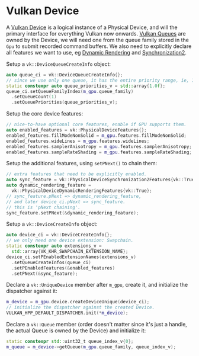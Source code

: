 # Vulkan Device

A [Vulkan Device](https://docs.vulkan.org/spec/latest/chapters/devsandqueues.html#devsandqueues-devices) is a logical instance of a Physical Device, and will the primary interface for everything Vulkan now onwards. [Vulkan Queues](https://docs.vulkan.org/spec/latest/chapters/devsandqueues.html#devsandqueues-queues) are owned by the Device, we will need one from the queue family stored in the `Gpu` to submit recorded command buffers. We also need to explicitly declare all features we want to use, eg [Dynamic Rendering](https://registry.khronos.org/vulkan/specs/latest/man/html/VK_KHR_dynamic_rendering.html) and [Synchronization2](https://registry.khronos.org/vulkan/specs/latest/man/html/VK_KHR_synchronization2.html).

Setup a `vk::DeviceQueueCreateInfo` object:

```cpp
auto queue_ci = vk::DeviceQueueCreateInfo{};
// since we use only one queue, it has the entire priority range, ie, 1.0
static constexpr auto queue_priorities_v = std::array{1.0f};
queue_ci.setQueueFamilyIndex(m_gpu.queue_family)
  .setQueueCount(1)
  .setQueuePriorities(queue_priorities_v);
```

Setup the core device features:

```cpp
// nice-to-have optional core features, enable if GPU supports them.
auto enabled_features = vk::PhysicalDeviceFeatures{};
enabled_features.fillModeNonSolid = m_gpu.features.fillModeNonSolid;
enabled_features.wideLines = m_gpu.features.wideLines;
enabled_features.samplerAnisotropy = m_gpu.features.samplerAnisotropy;
enabled_features.sampleRateShading = m_gpu.features.sampleRateShading;
```

Setup the additional features, using `setPNext()` to chain them:

```cpp
// extra features that need to be explicitly enabled.
auto sync_feature = vk::PhysicalDeviceSynchronization2Features{vk::True};
auto dynamic_rendering_feature =
  vk::PhysicalDeviceDynamicRenderingFeatures{vk::True};
// sync_feature.pNext => dynamic_rendering_feature,
// and later device_ci.pNext => sync_feature.
// this is 'pNext chaining'.
sync_feature.setPNext(&dynamic_rendering_feature);
```

Setup a `vk::DeviceCreateInfo` object:

```cpp
auto device_ci = vk::DeviceCreateInfo{};
// we only need one device extension: Swapchain.
static constexpr auto extensions_v =
  std::array{VK_KHR_SWAPCHAIN_EXTENSION_NAME};
device_ci.setPEnabledExtensionNames(extensions_v)
  .setQueueCreateInfos(queue_ci)
  .setPEnabledFeatures(&enabled_features)
  .setPNext(&sync_feature);
```

Declare a `vk::UniqueDevice` member after `m_gpu`, create it, and initialize the dispatcher against it:

```cpp
m_device = m_gpu.device.createDeviceUnique(device_ci);
// initialize the dispatcher against the created Device.
VULKAN_HPP_DEFAULT_DISPATCHER.init(*m_device);
```

Declare a `vk::Queue` member (order doesn't matter since it's just a handle, the actual Queue is owned by the Device) and initialize it:

```cpp
static constexpr std::uint32_t queue_index_v{0};
m_queue = m_device->getQueue(m_gpu.queue_family, queue_index_v);
```
